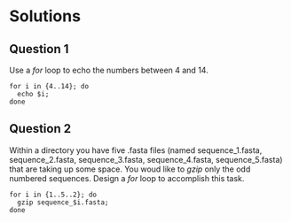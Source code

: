 # Solutions

## Question 1

Use a *for* loop to echo the numbers between 4 and 14.

```
for i in {4..14}; do 
  echo $i; 
done
```


## Question 2

Within a directory you have five .fasta files (named sequence_1.fasta, sequence_2.fasta, sequence_3.fasta, sequence_4.fasta, sequence_5.fasta) that are taking up some space. You woud like to *gzip* only the odd numbered sequences. Design a *for* loop to accomplish this task.

```
for i in {1..5..2}; do 
  gzip sequence_$i.fasta; 
done
```
